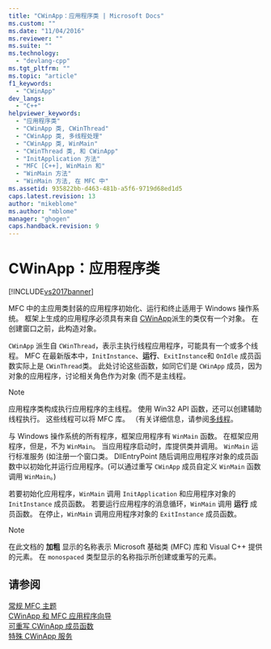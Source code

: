 ```yaml
---
title: "CWinApp：应用程序类 | Microsoft Docs"
ms.custom: ""
ms.date: "11/04/2016"
ms.reviewer: ""
ms.suite: ""
ms.technology: 
  - "devlang-cpp"
ms.tgt_pltfrm: ""
ms.topic: "article"
f1_keywords: 
  - "CWinApp"
dev_langs: 
  - "C++"
helpviewer_keywords: 
  - "应用程序类"
  - "CWinApp 类, CWinThread"
  - "CWinApp 类, 多线程处理"
  - "CWinApp 类, WinMain"
  - "CWinThread 类, 和 CWinApp"
  - "InitApplication 方法"
  - "MFC [C++], WinMain 和"
  - "WinMain 方法"
  - "WinMain 方法, 在 MFC 中"
ms.assetid: 935822bb-d463-481b-a5f6-9719d68ed1d5
caps.latest.revision: 13
author: "mikeblome"
ms.author: "mblome"
manager: "ghogen"
caps.handback.revision: 9
---
```

# CWinApp：应用程序类
[!INCLUDE[vs2017banner](../assembler/inline/includes/vs2017banner.md)]

MFC 中的主应用类封装的应用程序初始化、运行和终止适用于 Windows 操作系统。  框架上生成的应用程序必须具有来自 [CWinApp](../mfc/reference/cwinapp-class.md)派生的类仅有一个对象。  在创建窗口之前，此构造对象。  
  
 `CWinApp` 派生自 `CWinThread`，表示主执行线程应用程序，可能具有一个或多个线程。  MFC 在最新版本中，`InitInstance`、**运行**、`ExitInstance`和 `OnIdle` 成员函数实际上是 `CWinThread`类。  此处讨论这些函数，如同它们是 `CWinApp` 成员，因为对象的应用程序，讨论相关角色作为对象 \(而不是主线程。  
  
> [!NOTE]
>  应用程序类构成执行应用程序的主线程。  使用 Win32 API 函数，还可以创建辅助线程执行。  这些线程可以将 MFC 库。  （有关详细信息，请参阅[多线程](../parallel/multithreading-support-for-older-code-visual-cpp.md)。  
  
 与 Windows 操作系统的所有程序，框架应用程序有 `WinMain` 函数。  在框架应用程序，但是，不为 `WinMain`。  当应用程序启动时，库提供类并调用。  `WinMain` 运行标准服务 \(如注册一个窗口类。  DllEntryPoint 随后调用应用程序对象的成员函数中以初始化并运行应用程序。\(可以通过重写 `CWinApp` 成员自定义 `WinMain` 函数调用 `WinMain`。\)  
  
 若要初始化应用程序，`WinMain` 调用 `InitApplication` 和应用程序对象的 `InitInstance` 成员函数。  若要运行应用程序的消息循环，`WinMain` 调用 **运行** 成员函数。  在停止，`WinMain` 调用应用程序对象的 `ExitInstance` 成员函数。  
  
> [!NOTE]
>  在此文档的 **加粗** 显示的名称表示 Microsoft 基础类 \(MFC\) 库和 Visual C\+\+ 提供的元素。  在 `monospaced` 类型显示的名称指示所创建或重写的元素。  
  
## 请参阅  
 [常规 MFC 主题](../mfc/general-mfc-topics.md)   
 [CWinApp 和 MFC 应用程序向导](../mfc/cwinapp-and-the-mfc-application-wizard.md)   
 [可重写 CWinApp 成员函数](../mfc/overridable-cwinapp-member-functions.md)   
 [特殊 CWinApp 服务](../mfc/special-cwinapp-services.md)